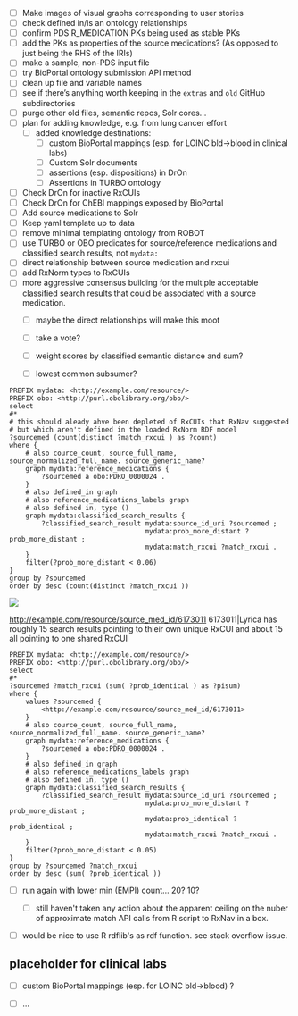 - [ ] Make images of visual graphs corresponding to user stories
- [ ] check defined in/is an ontology relationships
- [ ] confirm PDS R_MEDICATION PKs being used as stable PKs
- [ ] add the PKs as properties of the source medications? (As opposed to just being the RHS of the IRIs)
- [ ] make a sample, non-PDS input file
- [ ] try BioPortal ontology submission API method
- [ ] clean up file and variable names
- [ ] see if there’s anything worth keeping in the `extras` and `old` GitHub subdirectories
- [ ] purge other old files, semantic repos, Solr cores...
- [ ] plan for adding knowledge, e.g. from lung cancer effort
  - [ ] added knowledge destinations: 
    - [ ] custom BioPortal mappings (esp. for LOINC bld->blood in clinical labs)
    - [ ] Custom Solr documents
    - [ ] assertions (esp. dispositions) in DrOn
    - [ ] Assertions in TURBO ontology
- [ ] Check DrOn for inactive RxCUIs
- [ ] Check DrOn for ChEBI mappings exposed by BioPortal
- [ ] Add source medications to Solr
- [ ] Keep yaml template up to data
- [ ] remove minimal templating ontology from ROBOT
- [ ] use TURBO or OBO predicates for source/reference medications and classified search results, not `mydata:`
- [ ] direct relationship between source medication and rxcui
- [ ] add RxNorm types to RxCUIs
- [ ] more aggressive consensus building for the multiple acceptable classified search results that could be associated with a source medication.
  - [ ] maybe the direct relationships will make this moot
  - [ ] take a vote?
  - [ ] weight scores by classified semantic distance and sum?
  - [ ] lowest common subsumer?



```SPARQL
PREFIX mydata: <http://example.com/resource/>
PREFIX obo: <http://purl.obolibrary.org/obo/>
select 
#* 
# this should aleady ahve been depleted of RxCUIs that RxNav suggested
# but which aren't defined in the loaded RxNorm RDF model
?sourcemed (count(distinct ?match_rxcui ) as ?count)
where {
    # also cource_count, source_full_name, source_normalized_full_name. source_generic_name?
    graph mydata:reference_medications {
        ?sourcemed a obo:PDRO_0000024 .
    }
    # also defined_in graph
    # also reference_medications_labels graph
    # also defined in, type ()
    graph mydata:classified_search_results {
        ?classified_search_result mydata:source_id_uri ?sourcemed ;
                                  mydata:prob_more_distant ?prob_more_distant ;
                                  mydata:match_rxcui ?match_rxcui .
    }
    filter(?prob_more_distant < 0.06)
}
group by ?sourcemed 
order by desc (count(distinct ?match_rxcui ))
```



<img src="/Users/markampa/Downloads/useful_classified_rxcui_count.png"  />

http://example.com/resource/source_med_id/6173011 6173011|Lyrica has roughly 15 search results pointing to thieir own unique RxCUI and about 15 all pointing to one shared RxCUI



```SPARQL
PREFIX mydata: <http://example.com/resource/>
PREFIX obo: <http://purl.obolibrary.org/obo/>
select 
#* 
?sourcemed ?match_rxcui (sum( ?prob_identical ) as ?pisum)
where {
    values ?sourcemed {
        <http://example.com/resource/source_med_id/6173011>
    }
    # also cource_count, source_full_name, source_normalized_full_name. source_generic_name?
    graph mydata:reference_medications {
        ?sourcemed a obo:PDRO_0000024 .
    }
    # also defined_in graph
    # also reference_medications_labels graph
    # also defined in, type ()
    graph mydata:classified_search_results {
        ?classified_search_result mydata:source_id_uri ?sourcemed ;
                                  mydata:prob_more_distant ?prob_more_distant ;
                                  mydata:prob_identical ?prob_identical ;
                                  mydata:match_rxcui ?match_rxcui .
    }
    filter(?prob_more_distant < 0.05)
}
group by ?sourcemed ?match_rxcui
order by desc (sum( ?prob_identical ))
```



- [ ] run again with lower min (EMPI) count... 20? 10?
  - [ ] still haven't taken any action about the apparent ceiling on the nuber of approximate match API calls from R script to RxNav in a box.
- [ ] would be nice to use R rdflib's as rdf function. see stack overflow issue.



## placeholder for clinical labs

- [ ] custom BioPortal mappings (esp. for LOINC bld->blood) ?
- [ ] ...

